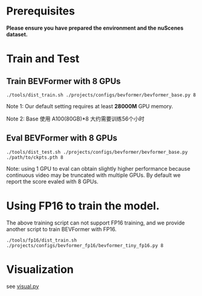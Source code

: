 # Prerequisites

**Please ensure you have prepared the environment and the nuScenes dataset.**

# Train and Test

## Train BEVFormer with 8 GPUs 
```
./tools/dist_train.sh ./projects/configs/bevformer/bevformer_base.py 8
```

Note 1: Our default setting requires at least **28000M** GPU memory.

Note 2: Base 使用 A100(80GB)*8 大约需要训练56个小时

## Eval BEVFormer with 8 GPUs
```
./tools/dist_test.sh ./projects/configs/bevformer/bevformer_base.py ./path/to/ckpts.pth 8
```
Note: using 1 GPU to eval can obtain slightly higher performance because continuous video may be truncated with multiple GPUs. By default we report the score evaled with 8 GPUs.



# Using FP16 to train the model.
The above training script can not support FP16 training, 
and we provide another script to train BEVFormer with FP16.

```
./tools/fp16/dist_train.sh ./projects/configs/bevformer_fp16/bevformer_tiny_fp16.py 8
```


# Visualization 

see [visual.py](../tools/analysis_tools/visual.py)

